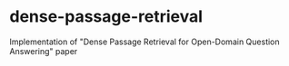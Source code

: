 # dense-passage-retrieval
Implementation of "Dense Passage Retrieval for Open-Domain Question Answering" paper
